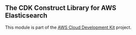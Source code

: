 ## The CDK Construct Library for AWS Elasticsearch
This module is part of the [AWS Cloud Development Kit](https://github.com/awslabs/aws-cdk) project.

